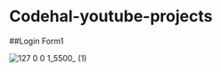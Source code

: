 # Codehal-youtube-projects
##Login Form1

![127 0 0 1_5500_ (1)](https://github.com/user-attachments/assets/2dc5f52f-b504-4d2a-9659-5bdf7f3ae2a5)

